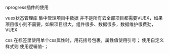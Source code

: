 nprogress插件的使用





vuex状态管理库
集中管理项目中数据
并不是所有去全部项目都需要VUEX，如果项目很小则不需要，如果项目很大，组件很多、数据很多，数据维护很费劲，VUEX






css
 在标签里使用单个css属性时，用花括号包裹，属性值使用引号；
 使用自定义样式则 使用逻辑值-；